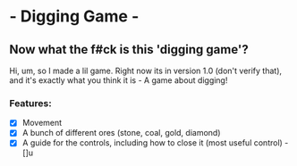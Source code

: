 # - Digging Game - 


## Now what the f#ck is this 'digging game'?

Hi, um, so I made a lil game. Right now its in version 1.0 (don't verify that), and it's exactly what you think it is - A game about digging!

### Features:
-[x] Movement
-[x] A bunch of different ores (stone, coal, gold, diamond)
-[x] A guide for the controls, including how to close it (most useful control)
-[]u
